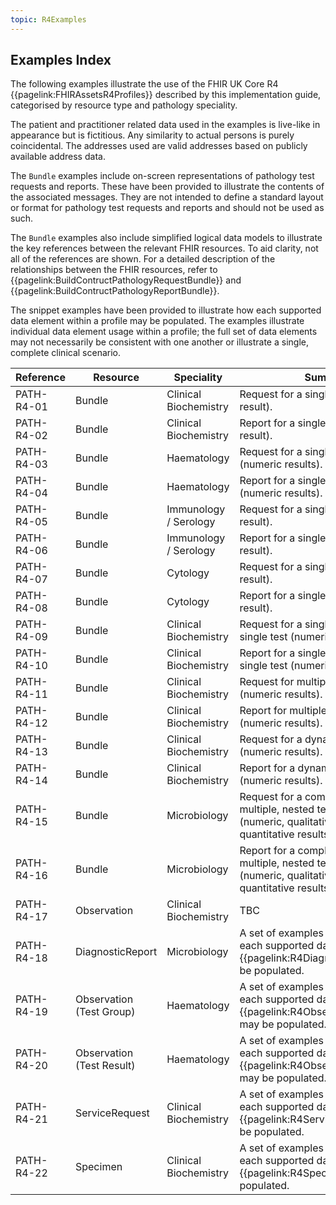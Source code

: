 ```yaml
---
topic: R4Examples
---
```

## Examples Index
The following examples illustrate the use of the FHIR UK Core R4 {{pagelink:FHIRAssetsR4Profiles}} described by this implementation guide, categorised by resource type and pathology speciality.

<div markdown="span" class="alert alert-nhse" role="alert">
<i class="fa fa-exclamation-circle"></i> The patient and practitioner related data used in the examples is live-like in appearance but is fictitious. Any similarity to actual persons is purely coincidental. The addresses used are valid addresses based on publicly available address data.
</div>

The <code>Bundle</code> examples include on-screen representations of pathology test requests and reports. These have been provided to illustrate the contents of the associated messages. They are not intended to define a standard layout or format for pathology test requests and reports and should not be used as such.

The <code>Bundle</code> examples also include simplified logical data models to illustrate the key references between the relevant FHIR resources. To aid clarity, not all of the references are shown. For a detailed description of the relationships between the FHIR resources, refer to {{pagelink:BuildContructPathologyRequestBundle}} and {{pagelink:BuildContructPathologyReportBundle}}.

The snippet examples have been provided to illustrate how each supported data element within a profile may be populated. The examples illustrate individual data element usage within a profile; the full set of data elements may not necessarily be consistent with one another or illustrate a single, complete clinical scenario.

<table class="regular">
    <thead>
        <tr>
            <th width="10%">Reference</th>
            <th width="10%">Resource</th>
            <th width="15%">Speciality</th>
            <th width="33%">Summary</th>
            <th width="32%">Example</th>
        </tr>
    </thead>
    <tbody>
        <tr>
            <td>PATH-R4-01</td>
            <td>Bundle</td>
            <td>Clinical Biochemistry</td>
            <td>Request for a single test (numeric result).</td>
            <td>{{pagelink:R4BundleExampleHbA1cRequest}}</td>
        </tr>
        <tr>
            <td>PATH-R4-02</td>
            <td>Bundle</td>
            <td>Clinical Biochemistry</td>
            <td>Report for a single test (numeric result).</td>
            <td>{{pagelink:R4BundleExampleHbA1cReport}}</td>
        </tr>   
        <tr>
            <td>PATH-R4-03</td>
            <td>Bundle</td>
            <td>Haematology</td>
            <td>Request for a single test group (numeric results).</td>
            <td>{{pagelink:R4BundleExampleFullBloodCountRequest}}</td>
        </tr>   
        <tr>
            <td>PATH-R4-04</td>
            <td>Bundle</td>
            <td>Haematology</td>
            <td>Report for a single test group (numeric results).</td>
            <td>{{pagelink:R4BundleExampleFullBloodCountReport}}</td>
        </tr>
        <tr>
            <td>PATH-R4-05</td>
            <td>Bundle</td>
            <td>Immunology / Serology</td>
            <td>Request for a single test (qualitative result).</td>
            <td>{{pagelink:R4BundleExampleHBsAgRequest}}</td>
        </tr>
        <tr>
            <td>PATH-R4-06</td>
            <td>Bundle</td>
            <td>Immunology / Serology</td>
            <td>Report for a single test (qualitative result).</td>
            <td>{{pagelink:R4BundleExampleHBsAgReport}}</td>
        </tr>
        <tr>
            <td>PATH-R4-07</td>
            <td>Bundle</td>
            <td>Cytology</td>
            <td>Request for a single test (qualitative result).</td>
            <td>{{pagelink:R4BundleExampleHPVRequest}}</td>
        </tr>
        <tr>
            <td>PATH-R4-08</td>
            <td>Bundle</td>
            <td>Cytology</td>
            <td>Report for a single test (qualitative result).</td>
            <td>{{pagelink:R4BundleExampleHPVReport}}</td>
        </tr>
        <tr>
            <td>PATH-R4-09</td>
            <td>Bundle</td>
            <td>Clinical Biochemistry</td>
            <td>Request for a single test group and a single test (numeric results).</td>
            <td>{{pagelink:R4BundleExampleLipidsandHbA1cRequest}}</td>
        </tr>
        <tr>
            <td>PATH-R4-10</td>
            <td>Bundle</td>
            <td>Clinical Biochemistry</td>
            <td>Report for a single test group and a single test (numeric results)</td>
            <td>{{pagelink:R4BundleExampleLipidsandHbA1cReport}}</td>
        </tr>
        <tr>
            <td>PATH-R4-11</td>
            <td>Bundle</td>
            <td>Clinical Biochemistry</td>
            <td>Request for multiple test groups (numeric results).</td>
            <td>{{pagelink:R4BundleExampleLFTandUandERequest}}</td>
        </tr>
        <tr>
            <td>PATH-R4-12</td>
            <td>Bundle</td>
            <td>Clinical Biochemistry</td>
            <td>Report for multiple test groups (numeric results).</td>
            <td>{{pagelink:R4BundleExampleLFTandUandEReport}}</td>
        </tr>
        <tr>
            <td>PATH-R4-13</td>
            <td>Bundle</td>
            <td>Clinical Biochemistry</td>
        	<td>Request for a dynamic function test (numeric results).</td>
            <td>{{pagelink:R4BundleExampleGTTRequest}}</td>
        </tr>
        <tr>
            <td>PATH-R4-14</td>
            <td>Bundle</td>
            <td>Clinical Biochemistry</td>
            <td>Report for a dynamic function test (numeric results).</td>
            <td>{{pagelink:R4BundleExampleGTTReport}}</td>
        </tr>
        <tr>
            <td>PATH-R4-15</td>
            <td>Bundle</td>
            <td>Microbiology</td>
            <td>Request for a complex test, with multiple, nested test groups (numeric, qualitative and semi-quantitative results).</td>
            <td>{{pagelink:R4BundleExampleUrineMCSRequest}}</td>
        </tr>
        <tr>
            <td>PATH-R4-16</td>
            <td>Bundle</td>
            <td>Microbiology</td>
            <td>Report for a complex test, with multiple, nested test groups (numeric, qualitative and semi-quantitative results).</td>
            <td>{{pagelink:R4BundleExampleUrineMCSReport}}</td>
        </tr>
        <tr>
            <td>PATH-R4-17</td>
            <td>Observation</td>
            <td>Clinical Biochemistry</td>
            <td>TBC</td>
            <td>{{pagelink:R4ObservationAlbumin}}</td>
        </tr>
        <tr>
            <td>PATH-R4-18</td>
            <td>DiagnosticReport</td>
            <td>Microbiology</td>
            <td>A set of examples that illustrate how each supported data element within {{pagelink:R4DiagnosticReport}} may be populated.</td>
            <td>{{pagelink:R4SnippetsDiagnosticReport}}</td>
        </tr>
        <tr>
            <td>PATH-R4-19</td>
            <td>Observation (Test Group)</td>
            <td>Haematology</td>
            <td>A set of examples that illustrate how each supported data element within {{pagelink:R4ObservationTestGroup}} may be populated.</td>
            <td>{{pagelink:R4SnippetsObservationTestGroup}}</td>
        </tr>
        <tr>
            <td>PATH-R4-20</td>
            <td>Observation (Test Result)</td>
            <td>Haematology</td>
            <td>A set of examples that illustrate how each supported data element within {{pagelink:R4ObservationTestResult}} may be populated.</td>
            <td>{{pagelink:R4SnippetsObservationTestResult}}</td>
        </tr>
        <tr>
            <td>PATH-R4-21</td>
            <td>ServiceRequest</td>
            <td>Clinical Biochemistry</td>
            <td>A set of examples that illustrate how each supported data element within {{pagelink:R4ServiceRequest}} may be populated.</td>
            <td>{{pagelink:R4SnippetsServiceRequest}}</td>
        </tr>
        <tr>
            <td>PATH-R4-22</td>
            <td>Specimen</td>
            <td>Clinical Biochemistry</td>
            <td>A set of examples that illustrate how each supported data element within {{pagelink:R4Specimen}} may be populated.</td>
            <td>{{pagelink:R4SnippetsSpecimen}}</td>
        </tr>
    </tbody>
</table>